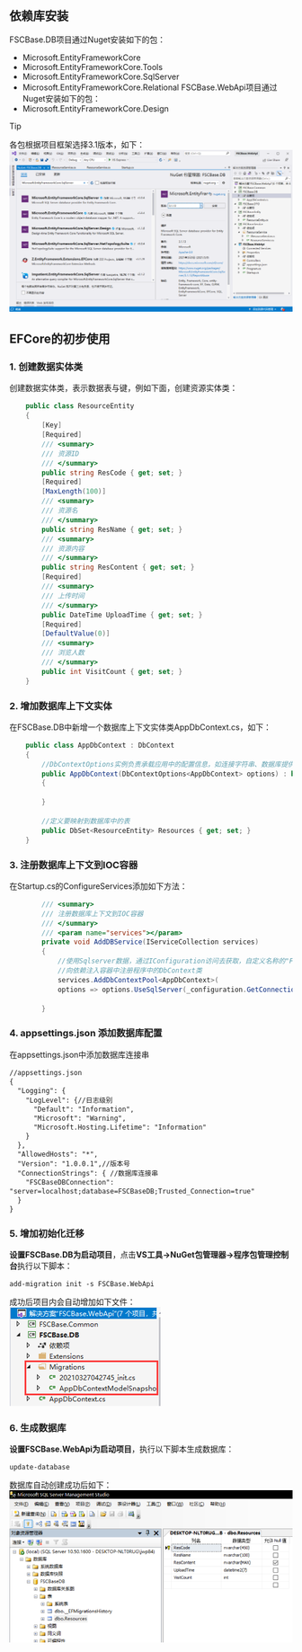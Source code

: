 ## 依赖库安装
FSCBase.DB项目通过Nuget安装如下的包：
* Microsoft.EntityFrameworkCore
* Microsoft.EntityFrameworkCore.Tools
* Microsoft.EntityFrameworkCore.SqlServer
* Microsoft.EntityFrameworkCore.Relational
FSCBase.WebApi项目通过Nuget安装如下的包：
* Microsoft.EntityFrameworkCore.Design

> [!TIP]
>各包根据项目框架选择3.1版本，如下：
>![安装EFCore](../_media/webapi/安装EFCore.png)

## EFCore的初步使用
### 1. 创建数据实体类
创建数据实体类，表示数据表与键，例如下面，创建资源实体类：
```csharp
    public class ResourceEntity
    {
        [Key]
        [Required]
        /// <summary>
        /// 资源ID
        /// </summary>
        public string ResCode { get; set; }
        [Required]
        [MaxLength(100)]
        /// <summary>
        /// 资源名
        /// </summary>
        public string ResName { get; set; }
        /// <summary>
        /// 资源内容
        /// </summary>
        public string ResContent { get; set; }
        [Required]
        /// <summary>
        /// 上传时间
        /// </summary>
        public DateTime UploadTime { get; set; }
        [Required]
        [DefaultValue(0)]
        /// <summary>
        /// 浏览人数
        /// </summary>
        public int VisitCount { get; set; }
    }
```
### 2. 增加数据库上下文实体
在FSCBase.DB中新增一个数据库上下文实体类AppDbContext.cs，如下：
```csharp
    public class AppDbContext : DbContext
    {
        //DbContextOptions实例负责承载应用中的配置信息，如连接字符串、数据库提供商等内容
        public AppDbContext(DbContextOptions<AppDbContext> options) : base(options)
        {

        }

        //定义要映射到数据库中的表
        public DbSet<ResourceEntity> Resources { get; set; }
    }
```
### 3. 注册数据库上下文到IOC容器
在Startup.cs的ConfigureServices添加如下方法：
```csharp
        /// <summary>
        /// 注册数据库上下文到IOC容器
        /// </summary>
        /// <param name="services"></param>
        private void AddDBService(IServiceCollection services)
        {
            //使用Sqlserver数据，通过IConfiguration访问去获取，自定义名称的"FSCBaseDBConnection"作为我们的链接字符串
            //向依赖注入容器中注册程序中的DbContext类
            services.AddDbContextPool<AppDbContext>(
            options => options.UseSqlServer(_configuration.GetConnectionString("FSCBaseDBConnection")));

        }
```
### 4. appsettings.json 添加数据库配置
在appsettings.json中添加数据库连接串
```json{12-14}
//appsettings.json
{
  "Logging": {
    "LogLevel": {//日志级别
      "Default": "Information",
      "Microsoft": "Warning",
      "Microsoft.Hosting.Lifetime": "Information"
    }
  },
  "AllowedHosts": "*",
  "Version": "1.0.0.1",//版本号
  "ConnectionStrings": { //数据库连接串
    "FSCBaseDBConnection": "server=localhost;database=FSCBaseDB;Trusted_Connection=true"
  }
}
```
### 5. 增加初始化迁移
**设置FSCBase.DB为启动项目**，点击**VS工具->NuGet包管理器->程序包管理控制台**执行以下脚本：
```text
add-migration init -s FSCBase.WebApi
```
成功后项目内会自动增加如下文件：<br/>
![efcore仓库初始化完成](../_media/webapi/efcore仓库初始化完成.png)

### 6. 生成数据库
**设置FSCBase.WebApi为启动项目**，执行以下脚本生成数据库：
```text
update-database
```
数据库自动创建成功后如下：<br/>
![efcore数据库创建成功](../_media/webapi/efcore数据库创建成功.png)


